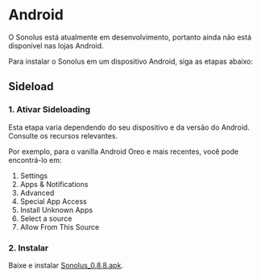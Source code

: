 # Android

O Sonolus está atualmente em desenvolvimento, portanto ainda não está disponível nas lojas Android.

Para instalar o Sonolus em um dispositivo Android, siga as etapas abaixo:

## Sideload

### 1. Ativar Sideloading

Esta etapa varia dependendo do seu dispositivo e da versão do Android. Consulte os recursos relevantes.

Por exemplo, para o vanilla Android Oreo e mais recentes, você pode encontrá-lo em:

1.  Settings
2.  Apps & Notifications
3.  Advanced
4.  Special App Access
5.  Install Unknown Apps
6.  Select a source
7.  Allow From This Source

### 2. Instalar
Baixe e instalar [Sonolus_0.8.8.apk](https://download.sonolus.com/Sonolus_0.8.8.apk).